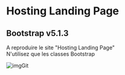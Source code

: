 # Hosting Landing Page
## Bootstrap v5.1.3

A reproduire le site "Hosting Landing Page"  
N'utilisez que les classes Bootstrap

![imgGit](./profile/img/git.svg)&nbsp;&nbsp;
